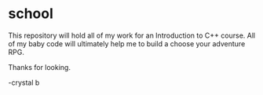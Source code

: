 school
======
This repository will hold all of my work for an Introduction to C++ course. All of my baby code will ultimately help me to build a choose your adventure RPG.

Thanks for looking.

-crystal b
